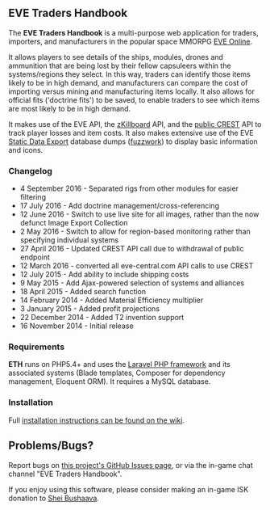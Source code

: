 ## EVE Traders Handbook

The **EVE Traders Handbook** is a multi-purpose web application for traders, importers, and manufacturers in the popular space MMORPG [EVE Online](http://www.eveonline.com/).

It allows players to see details of the ships, modules, drones and ammunition that are being lost by their fellow capsuleers within the systems/regions they select. In this way, traders can identify those items likely to be in high demand, and manufacturers can compare the cost of importing versus mining and manufacturing items locally. It also allows for official fits ('doctrine fits') to be saved, to enable traders to see which items are most likely to be in high demand.

It makes use of the EVE API, the [zKillboard](http://zkillboard.com/) API, and the [public CREST](https://developers.eveonline.com/) API to track player losses and item costs. It also makes extensive use of the EVE [Static Data Export](https://developers.eveonline.com/resource/static-data-export) database dumps ([fuzzwork](https://www.fuzzwork.co.uk/dump/latest/)) to display basic information and icons.

### Changelog

* 4 September 2016 - Separated rigs from other modules for easier filtering
* 17 July 2016 - Add doctrine management/cross-referencing
* 12 June 2016 - Switch to use live site for all images, rather than the now defunct Image Export Collection
* 2 May 2016 - Switch to allow for region-based monitoring rather than specifying individual systems
* 27 April 2016 - Updated CREST API call due to withdrawal of public endpoint
* 12 March 2016 - converted all eve-central.com API calls to use CREST
* 12 July 2015 - Add ability to include shipping costs
* 9 May 2015 - Add Ajax-powered selection of systems and alliances
* 18 April 2015 - Added search function
* 14 February 2014 - Added Material Efficiency multiplier
* 3 January 2015 - Added profit projections
* 22 December 2014 - Added T2 invention support
* 16 November 2014 - Initial release

### Requirements

**ETH** runs on PHP5.4+ and uses the [Laravel PHP framework](http://laravel.com/) and its associated systems (Blade templates, Composer for dependency management, Eloquent ORM). It requires a MySQL database.

### Installation

Full [installation instructions can be found on the wiki](https://github.com/matthewpennell/eve-traders-handbook/wiki/Installation).

## Problems/Bugs?

Report bugs on [this project's GitHub Issues page](https://github.com/matthewpennell/eve-traders-handbook/issues), or via the in-game chat channel "EVE Traders Handbook".

If you enjoy using this software, please consider making an in-game ISK donation to [Shei Bushaava](https://gate.eveonline.com/Profile/Shei%20Bushaava).
